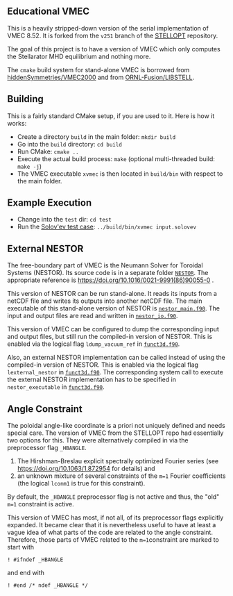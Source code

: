 ## Educational VMEC

This is a heavily stripped-down version of the serial implementation of VMEC 8.52.
It is forked from the `v251` branch of the [STELLOPT](https://github.com/PrincetonUniversity/STELLOPT) repository.

The goal of this project is to have a version of VMEC
which only computes the Stellarator MHD equilibrium and nothing more.

The `cmake` build system for stand-alone VMEC is borrowed
from [hiddenSymmetries/VMEC2000](https://github.com/hiddenSymmetries/VMEC2000)
and from [ORNL-Fusion/LIBSTELL](https://github.com/ORNL-Fusion/LIBSTELL).

## Building
This is a fairly standard CMake setup, if you are used to it.
Here is how it works:
 * Create a directory `build` in the main folder: `mkdir build`
 * Go into the `build` directory: `cd build`
 * Run CMake: `cmake ..`
 * Execute the actual build process: `make` (optional multi-threaded build: `make -j`)
 * The VMEC executable `xvmec` is then located in `build/bin` with respect to the main folder.
 
## Example Execution
 * Change into the `test` dir: `cd test`
 * Run the [Solov'ev test case](https://princetonuniversity.github.io/FOCUS/notes/Coil_design_codes_benchmark.html#Equiblirium--): `../build/bin/xvmec input.solovev`

## External NESTOR
The free-boundary part of VMEC is the Neumann Solver for Toroidal Systems (NESTOR).
Its source code is in a separate folder [`NESTOR`](src/NESTOR).
The appropriate reference is https://doi.org/10.1016/0021-9991(86)90055-0 .

This version of NESTOR can be run stand-alone. It reads its inputs from a netCDF file and writes its outputs into another netCDF file.
The main executable of this stand-alone version of NESTOR is [`nestor_main.f90`](src/NESTOR/nestor_main.f90).
The input and output files are read and written in [`nestor_io.f90`](src/NESTOR/data/nestor_io.f90).

This version of VMEC can be configured to dump the corresponding input and output files, but still run the compiled-in version of NESTOR.
This is enabled via the logical flag `ldump_vacuum_ref` in [`funct3d.f90`](src/funct3d.f90).

Also, an external NESTOR implementation can be called instead of using the compiled-in version of NESTOR.
This is enabled via the logical flag `lexternal_nestor` in [`funct3d.f90`](src/funct3d.f90).
The corresponding system call to execute the external NESTOR implementation has to be specified in
`nestor_executable` in [`funct3d.f90`](src/funct3d.f90).

## Angle Constraint
The poloidal angle-like coordinate is a priori not uniquely defined and needs special care.
The version of VMEC from the STELLOPT repo had essentially two options for this.
They were alternatively compiled in via the preprocessor flag `_HBANGLE`.

1. The Hirshman-Breslau explicit spectrally optimized Fourier series (see https://doi.org/10.1063/1.872954 for details) and
2. an unknown mixture of several constraints of the `m=1` Fourier coefficients (the logical `lconm1` is true for this constraint).

By default, the `_HBANGLE` preprocessor flag is not active and thus, the "old" `m=1` constraint is active.

This version of VMEC has most, if not all, of its preprocessor flags explicitly expanded.
It became clear that it is nevertheless useful to have at least a vague idea of what parts of the code are related to the angle constraint.
Therefore, those parts of VMEC related to the `m=1`constraint are marked to start with 

```Fortran
! #ifndef _HBANGLE
```

and end with


```Fortran
! #end /* ndef _HBANGLE */
```
